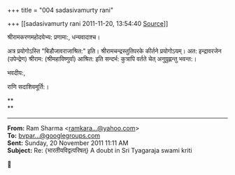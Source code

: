 +++
title = "004 sadasivamurty rani"

+++
[[sadasivamurty rani	2011-11-20, 13:54:40 [Source](https://groups.google.com/g/bvparishat/c/nAV1YQbO2lE)]]



श्रीरामकरणमहोदयेभ्य: प्रणामा:, धन्यवादाश्च।

अत्र प्रयोगोऽस्ति "बिडौजावराजाश्रित:" इति। श्रीरामचन्द्रस्तुतिपरके कीर्तने प्रयोगोऽयम्। अत: इन्द्रावरजेन (उपेन्द्रेण) श्रीराम: (श्रीमहाविष्णुर्वा) आश्रित: इति सन्दर्भ: कुत्रापि वर्तते चेत् अनुग्रुह्णन्तु भवन्त:।

भवदीय:,

राणि सदाशिवमूर्ति:।  



**  
**

  

------------------------------------------------------------------------

**From:** Ram Sharma \<[ramkara...@yahoo.com]()\>  
**To:** [bvpar...@googlegroups.com]()  
**Sent:** Sunday, 20 November 2011 11:11 AM  
**Subject:** Re: {भारतीयविद्वत्परिषत्} A doubt in Sri Tyagaraja swami kriti  



